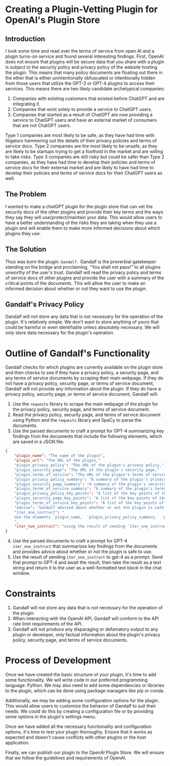 # Creating a Plugin-Vetting Plugin for OpenAI's Plugin Store

## Introduction
 I took some time and read over the terms of service from open AI and a plugin turns-on service and found several interesting findings. First, OpenAI does not ensure that plugins will be secure data that you share with a plugin is subject to the security policy and privacy policy of the website hosting the plugin. This means that many policy documents are floating out there in the ether that is either unintentionally obfuscated or intentionally hidden from those users that utilize the GPT-3 or GPT-4 plugins to access their services. This means there are two likely candidate archetypical companies:
 1. Companies with existing customers that existed before ChatGPT and are integrating it.
 2. Companies that exist solely to provide a service to ChatGPT users.
 3. Companies that started as a result of ChatGPT are now providing a service to ChatGPT users and have an external market of consumers that are not ChatGPT users.

Type 1 companies are most likely to be safe, as they have had time with litigators hammering out the details of their privacy policies and terms of service docs.
Type 2 companies are the most likely to be unsafe, as they are likely to be startups trying to get a foothold in the market and are willing to take risks.
Type 3 companies are still risky but could be safer than Type 2 companies, as they have had time to develop their policies and terms of service docs for their external market and are likely to have had time to develop their policies and terms of service docs for their ChatGPT users as well.

## The Problem
I wanted to make a chatGPT plugin for the plugin store that can vet the security docs of the other plugins and provide their key terms and the ways they say they will use/protect/maintain your data. This would allow users to have a better understanding of the risks they are taking when they use a plugin and will enable them to make more informed decisions about which plugins they use.

## The Solution
Thus was born the plugin: `Gandalf.`
Gandalf is the proverbial gatekeeper standing on the bridge and proclaiming, "You shall not pass!" to all plugins unworthy of the user's trust. Gandalf will read the privacy policy and terms of service docs of other plugins and provide the user with a summary of the critical points of the documents. This will allow the user to make an informed decision about whether or not they want to use the plugin.

## Gandalf's Privacy Policy
Gandalf will not store any data that is not necessary for the operation of the plugin.
It's relatively simple. We don't want to store anything of yours that could be harmful or even identifiable unless absolutely necessary. We will only store data necessary for the plugin's operation.

# Outline of Gandalf's Functionality
Gandalf checks for which plugins are currently available on the plugin store and then checks to see if they have a privacy policy, a security page, and any terms of service documents by scraping their main webpage. If they do not have a privacy policy, security page, or terms of service document, Gandalf will not provide any information about the plugin. If they do have a privacy policy, security page, or terms of service document, Gandalf will:
1. Use the `requests` library to scrape the main webpage of the plugin for the privacy policy, security page, and terms of service document.
2. Read the privacy policy, security page, and terms of service document using Python and the `requests` library and SpaCy to parse the documents.
3. Use the parsed documents to craft a prompt for GPT-4 summarizing key findings from the documents that include the following elements, which are saved in a JSON file:
```json
{
    "plugin_name": "The name of the plugin",
    "plugin_url": "The URL of the plugin,"
    "plugin_privacy_policy": "The URL of the plugin's privacy policy,"
    "plugin_security_page": "The URL of the plugin's security page,"
    "plugin_terms_of_service": "The URL of the plugin's terms of service document,"
    "plugin_privacy_policy_summary": "A summary of the plugin's privacy policy,"
    "plugin_security_page_summary": "A summary of the plugin's security page,"
    "plugin_terms_of_service_summary": "A summary of the plugin's terms of service document"
    "plugin_privacy_policy_key_points": "A list of the key points of the plugin's privacy policy,"
    "plugin_security_page_key_points": "A list of the key points of the plugin's security page,"
    "plugin_terms_of_service_key_points": "A list of the key points of the plugin's terms of service document"
    "advise": "Gandalf advised about whether or not the plugin is safe to use based on what he found in the documents,"
    "iter_one_instruct": "
    Use the elements `plugin_name,` `plugin_privacy_policy_summary,` `plugin_security_page_summary,` `plugin_terms_of_service_summary,` `plugin_privacy_policy_key_points,` `plugin_security_page_key_points,` `plugin_terms_of_service_key_points,` and `advise` to craft a prompt for GPT-4 that summarizes the key points of the documents and provides advice about whether or not the plugin is safe to use.
    ",
    "iter_two_instruct": "using the result of sending `iter_one_instruct` to gpt-4 as a prompt, take the result and return it to the user as a text block in the chat window."
}
```
4. Use the parsed documents to craft a prompt for GPT-4 `iter_one_instruct` that summarizes key findings from the documents and provides advice about whether or not the plugin is safe to use.
5. Use the result of sending `iter_one_instruct` to gpt-4 as a prompt. Send that prompt to GPT-4 and await the result, then take the result as a text string and return it to the user as a well-formatted text block in the chat window.

# Constraints
1. Gandalf will not store any data that is not necessary for the operation of the plugin.
2. When interacting with the OpenAI API, Gandalf will conform to the API rate limit requirements of the API.
3. Gandalf will not produce any disparaging or defamatory output to any plugin or developer, only factual information about the plugin's privacy policy, security page, and terms of service documents.

# Process of Development

Once we have created the basic structure of your plugin, it's time to add some functionality. We will write code in our preferred programming language: Python. We may also need to add some dependencies or libraries to the plugin, which can be done using package managers like pip or conda.

Additionally, we may be adding some configuration options for the plugin. This would allow users to customize the behavior of Gandalf to suit their needs. We could do this by creating a configuration file or by providing some options in the plugin's settings menu.

Once we have added all the necessary functionality and configuration options, it's time to test your plugin thoroughly. Ensure that it works as expected and doesn't cause conflicts with other plugins or the host application.

Finally, we can publish our plugin to the OpenAI Plugin Store. We will ensure that we follow the guidelines and requirements of OpenAI.
